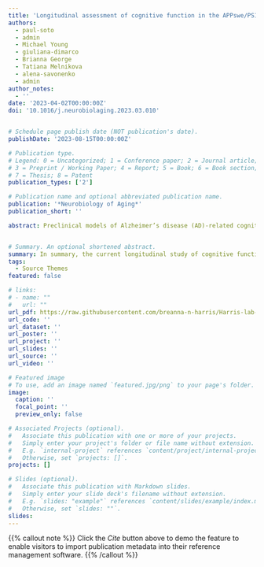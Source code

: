 ```yaml
---
title: 'Longitudinal assessment of cognitive function in the APPswe/PS1dE9 mouse model of Alzheimer’s-related beta-amyloidosis'
authors:
  - paul-soto
  - admin
  - Michael Young
  - giuliana-dimarco
  - Brianna George
  - Tatiana Melnikova
  - alena-savonenko
  - admin
author_notes:
  - ''
date: '2023-04-02T00:00:00Z'
doi: '10.1016/j.neurobiolaging.2023.03.010'


# Schedule page publish date (NOT publication's date).
publishDate: '2023-08-15T00:00:00Z'

# Publication type.
# Legend: 0 = Uncategorized; 1 = Conference paper; 2 = Journal article;
# 3 = Preprint / Working Paper; 4 = Report; 5 = Book; 6 = Book section;
# 7 = Thesis; 8 = Patent
publication_types: ['2']

# Publication name and optional abbreviated publication name.
publication: '*Neurobiology of Aging*'
publication_short: ''

abstract: Preclinical models of Alzheimer’s disease (AD)-related cognitive decline can be useful for developing therapeutics. The current study longitudinally assessed short-term memory, using a delayed matching-to-position (DMTP) task, and attention, using a 3-choice serial reaction time (3CSRT) task, from approximately 18 weeks of age through death or 72 weeks of age in APPswe/PS1dE9 mice, a widely used mouse model of AD-related amyloidosis. Both transgenic (Tg) and non-Tg mice exhibited improvements in DMTP accuracy over time. Breaks in testing reduced DMTP accuracy but accuracy values quickly recovered in both Tg and non-Tg mice. Both Tg and non-Tg mice exhibited high accuracy in the 3CSRT task with breaks in testing briefly reducing accuracy values equivalently in the 2 genotypes. The current results raise the possibility that deficits in Tg APPswe/PS1dE9 mice involve impairments in learning rather than declines in established performances. A better understanding of the factors that determine whether deficits develop will be useful for designing evaluations of potential pharmacotherapeutics and may reveal interventions for clinical application.


# Summary. An optional shortened abstract.
summary: In summary, the current longitudinal study of cognitive function in APP/PS1 mice found little evidence for age-related declines in short-term memory (DMTP) or attention (3CSRT) in non-Tg or Tg mice, despite the buildup of Aβ in the brains of the Tg mice. Consideration of the literature on cognitive deficits in APP/PS1 mice suggests that the absence of deficits in the current study is not attributable to an absence of stress or to the use of food restriction. Whether and at what level of intensity repeated testing attenuates deficit development might be interesting for future investigations to understand the mechanisms of potential beneficial effects of repeated testing. Finally, the absence of deficits in APP/PS1 Tg mice in the current study indicates that the combination of procedures and testing regimens studied here cannot, unfortunately, be utilized in APP/PS1 mice to evaluate potential therapeutic interventions for cognitive decline.
tags:
  - Source Themes
featured: false

# links:
# - name: ""
#   url: ""
url_pdf: https://raw.githubusercontent.com/breanna-n-harris/Harris-lab-website/51d4012322e295884eb97f113e693c86b90ff650/content/publication/NeuroAging2023/Pub_Logitudinal_Soto_etal.pdf
url_code: ''
url_dataset: ''
url_poster: ''
url_project: ''
url_slides: ''
url_source: ''
url_video: ''

# Featured image
# To use, add an image named `featured.jpg/png` to your page's folder.
image:
  caption: ''
  focal_point: ''
  preview_only: false

# Associated Projects (optional).
#   Associate this publication with one or more of your projects.
#   Simply enter your project's folder or file name without extension.
#   E.g. `internal-project` references `content/project/internal-project/index.md`.
#   Otherwise, set `projects: []`.
projects: []

# Slides (optional).
#   Associate this publication with Markdown slides.
#   Simply enter your slide deck's filename without extension.
#   E.g. `slides: "example"` references `content/slides/example/index.md`.
#   Otherwise, set `slides: ""`.
slides:
---
```


{{% callout note %}}
Click the _Cite_ button above to demo the feature to enable visitors to import publication metadata into their reference management software.
{{% /callout %}}
